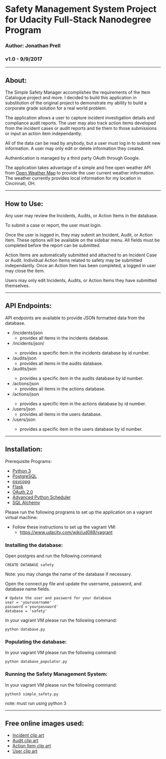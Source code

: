 
# Safety Management System Project for Udacity Full-Stack Nanodegree Program

### Author: Jonathan Prell
### v1.0 - 9/9/2017
_________________________________________________________________

## About:

The Simple Safety Manager accomplishes the requirements of the Item Catalogue project and more. I decided to build this application in substitution of the original project to demonstrate my ability to build a corporate grade solution for a real world problem.

The application allows a user to capture incident investigation details and compliance audit reports. The user may also track action items developed from the incident cases or audit reports and tie them to those submissions or input an action item independantly.

All of the data can be read by anybody, but a user must log in to submit new information. A user may only edit or delete information they created.

Authentication is managed by a third party OAuth through Google.

The application takes advantage of a simple and free open weather API from [Open Weather Map](https://openweathermap.org/api) to provide the user current weather information. The weather currently provides local information for my location in Cincinnati, OH.
_________________________________________________________________

## How to Use:

Any user may review the Incidents, Audits, or Action Items in the database.

To submit a case or report, the user must login.

Once the user is logged in, they may submit an Incident, Audit, or Action Item. These options will be available on the sidebar menu. All fields must be completed before the report can be submitted.

Action Items are automatically submitted and attached to an Incident Case or Audit. Individual Action Items related to safety may be submitted independantly. Once an Action Item has been completed, a logged in user may close the item.

Users may only edit Incidents, Audits, or Action Items they have submitted themselves.
_________________________________________________________________

## API Endpoints:

API endpoints are available to provide JSON formatted data from the database.
* /incidents/json
	* provides all items in the incidents database.
* /incidents/json/<id>
	* provides a specific item in the incidents database by id number.
* /audits/json
	* provides all items in the audits database.
* /audits/json<id>
	* provides a specific item in the audits database by id number.
* /actions/json
	* provides all items in the actions database.
* /actions/json<id>
	* provides a specific item in the actions database by id number.
* /users/json
	* provides all items in the users database.
* /users/json<id>
	* provides a specific item in the users database by id number.
_________________________________________________________________

## Installation:

Prerequisite Programs:
* [Python 3](https://www.python.org/)
* [PostgreSQL](https://www.postgresql.org/)
* [psycopg](http://initd.org/psycopg/)
* [Flask](http://flask.pocoo.org/)
* [OAuth 2.0](https://oauth.net/2/)
* [Advanced Python Scheduler](https://apscheduler.readthedocs.io/en/latest/)
* [SQL Alchemy](https://www.sqlalchemy.org/)

Please run the following programs to set up the application on a vagrant virtual machine:
* Follow these instructions to set up the vagrant VM:
	* https://www.udacity.com/wiki/ud088/vagrant

### Installing the database:
Open postgres and run the following command:
```
CREATE DATABASE safety
```
Note: you may change the name of the database if necessary.

Open the connect.py file and update the username, password, and database name fields.
```
# Update the user and password for your database
user = 'yourusername'
password ='yourpassword'
database = 'safety'
```

In your vagrant VM please run the following command:
```
python database.py
```

### Populating the database:
In your vagrant VM please run the following command:
```
python database_populator.py
```

### Running the Safety Management System:
In your vagrant VM please run the following command:
```
python3 simple_safety.py
```
note: must run using python 3
_________________________________________________________________

## Free online images used:

* [Incident clip art](http://www.clker.com/clipart-warning-exclamation-triangle.html)
* [Audit clip art](http://www.clipartpanda.com/clipart_images/downloads-2959318)
* [Action Item clip art](https://www.1001freedownloads.com/free-clipart/checkbox-checked-3)
* [User clip art](http://www.freeiconspng.com/img/909)
